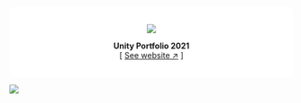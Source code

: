 <div align="center" style="background-color: white; border-radius: .5rem; padding: 1rem 2rem;">
  
[![][logo-url]][website-url] 

**Unity Portfolio 2021**  
[ [See website ↗︎][website-url] ]
  

</div>

[![][banner-url]][website-url]  

[logo-url]: http://www.anthonyshinomiya.com/wp-content/uploads/2023/02/imagotipo-outline.svg
[website-url]: https://anthonyshinomiya.com
[banner-url]: http://www.anthonyshinomiya.com/assets/portfolio-preview.png

<!--
**AnthonyShinomiya/AnthonyShinomiya** is a ✨ _special_ ✨ repository because its `README.md` (this file) appears on your GitHub profile.

Here are some ideas to get you started:

- 🔭 I’m currently working on ...
- 🌱 I’m currently learning ...
- 👯 I’m looking to collaborate on ...
- 🤔 I’m looking for help with ...
- 💬 Ask me about ...
- 📫 How to reach me: ...
- 😄 Pronouns: ...
- ⚡ Fun fact: ...
-->
